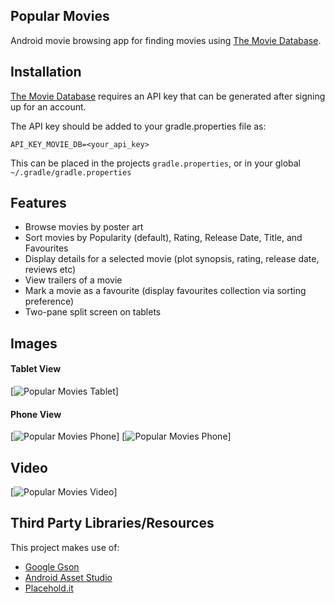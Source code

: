 ## Popular Movies
Android movie browsing app for finding movies using [The Movie Database](https://www.themoviedb.org).

## Installation
[The Movie Database](https://www.themoviedb.org/documentation/api) requires an API key that can be generated after signing up for an account.

The API key should be added to your gradle.properties file as:

    API_KEY_MOVIE_DB=<your_api_key>

This can be placed in the projects `gradle.properties`, or in your global `~/.gradle/gradle.properties`

## Features

* Browse movies by poster art
* Sort movies by Popularity (default), Rating, Release Date, Title, and Favourites
* Display details for a selected movie (plot synopsis, rating, release date, reviews etc)
* View trailers of a movie
* Mark a movie as a favourite (display favourites collection via sorting preference)
* Two-pane split screen on tablets

## Images

#### Tablet View

[![Popular Movies Tablet](../master/promo/tablet.png)]

#### Phone View

[![Popular Movies Phone](../master/promo/phone-main.png)]
[![Popular Movies Phone](../master/promo/phone-detail.png)]

## Video

[![Popular Movies Video](../master/promo/popular_movies.gif)]

## Third Party Libraries/Resources

This project makes use of:

* [Google Gson](https://github.com/google/gson)
* [Android Asset Studio](https://romannurik.github.io/AndroidAssetStudio/index.html)
* [Placehold.it](https://placehold.it/)

